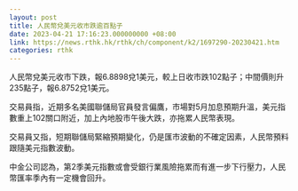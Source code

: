 ```yaml
---
layout: post
title: 人民幣兌美元收市跌逾百點子
date: 2023-04-21 17:16:23.000000000 +08:00
link: https://news.rthk.hk/rthk/ch/component/k2/1697290-20230421.htm
categories: rthk
---
```


人民幣兌美元收市下跌，報6.8898兌1美元，較上日收市跌102點子；中間價則升235點子，報6.8752兌1美元。

交易員指，近期多名美國聯儲局官員發言偏鷹，市場對5月加息預期升溫，美元指數重上102關口附近，加上內地股市午後大跌，亦拖累人民幣表現。

交易員又指，短期聯儲局緊縮預期變化，仍是匯市波動的不確定因素，人民幣預料跟隨美元指數波動。

中金公司認為，第2季美元指數或會受銀行業風險拖累而有進一步下行壓力，人民幣匯率季內有一定機會回升。
